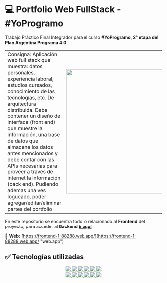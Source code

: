 <!-- TÍTULO Y DESCRIPCIÓN -->
  <a name="ir-arriba"></a>
  # 💻 Portfolio Web FullStack - #YoProgramo

  Trabajo Práctico Final Integrador para el curso **#YoProgramo, 2° etapa del Plan Argentina Programa 4.0**
  <div align="center">
    <table>
      <tr>
        <td>
        Consigna: Aplicación web full stack que muestra: datos personales, experiencia laboral, estudios cursados, conocimiento de las tecnologías, etc. De arquitectura distribuida. Debe contener un diseño de interface (front end) que muestre la información, una base de datos que almacene los datos antes mencionados y debe contar con las APIs necesarias para proveer a través de internet la información (back end). Pudiendo ademas una ves logueado, poder agregar/editar/eliminar partes del portfolio
        </td>
        <td>
          <img src="https://i.postimg.cc/3NhhfhjH/port.png" width="400px">
        </td>
      </tr>
    </table>
  </div>
  
  En este repositorio se encuentra todo lo relacionado al **Frontend** del proyecto, para acceder al **Backend** [**ir aquí**](https://github.com/chinuri/portfolio-BackEnd "aquí")

  🔗 **Web:** [https://frontend-1-88288.web.app/](https://frontend-1-88288.web.app/ "web.app")



<!-- TECNOLOGÍAS UTILIZADAS -->
  <a name="tecnologías"></a>
  ## ✅ Tecnologías utilizadas
  <p align="center">
    <a href="https://en.wikipedia.org/wiki/HTML5" target="_blank">
      <img src="https://img.shields.io/badge/html5-%23E34F26.svg?style=for-the-badge&logo=html5&logoColor=white">
    </a>
    <a href="https://www.w3schools.com/css/" target="_blank">
      <img src="https://img.shields.io/badge/css3-%231572B6.svg?style=for-the-badge&logo=css3&logoColor=white">
    </a>
    <a href="https://getbootstrap.com/" target="_blank">
      <img src="https://img.shields.io/badge/bootstrap-%23563D7C.svg?style=for-the-badge&logo=bootstrap&logoColor=white">
    </a>
    <a href="https://www.javascript.com/" target="_blank">
      <img src="https://img.shields.io/badge/javascript-%23323330.svg?style=for-the-badge&logo=javascript&logoColor=%23F7DF1E">
    </a>
    <a href="https://www.typescriptlang.org/" target="_blank">
      <img src="https://img.shields.io/badge/typescript-%23007ACC.svg?style=for-the-badge&logo=typescript&logoColor=white">
    </a>
    <a href="https://angular.io/" target="_blank">
      <img src="https://img.shields.io/badge/angular-%23DD0031.svg?style=for-the-badge&logo=angular&logoColor=white">
    </a>
    <br>
    <a href="https://www.java.com/" target="_blank">
      <img src="https://img.shields.io/badge/java-%23ED8B00.svg?style=for-the-badge&logo=java&logoColor=white">
    </a>
    <a href="https://spring.io/" target="_blank">
      <img src="https://img.shields.io/badge/spring-%236DB33F.svg?style=for-the-badge&logo=spring&logoColor=white">
    </a>
    <a href="https://www.mysql.com/" target="_blank">
      <img src="https://img.shields.io/badge/mysql-%2300f.svg?style=for-the-badge&logo=mysql&logoColor=white">
    </a>
    <a href="https://github.com/" target="_blank">
      <img src="https://img.shields.io/badge/github-%23121011.svg?style=for-the-badge&logo=github&logoColor=white">
    </a>
    <a href="https://firebase.google.com/" target="_blank">
      <img src="https://img.shields.io/badge/firebase-%23039BE5.svg?style=for-the-badge&logo=firebase">
    </a>
    <a href="https://render.com/" target="_blank">
      <img src="https://img.shields.io/badge/Render-%46E3B7.svg?style=for-the-badge&logo=render&logoColor=white">
    </a>
   </p>


